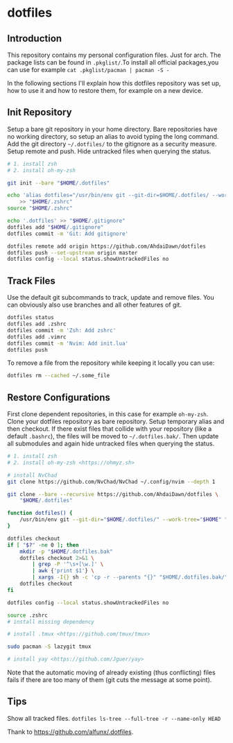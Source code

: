 # dotfiles

## Introduction
This repository contains my personal configuration files.
Just for arch.
The package lists can be found in `.pkglist/`.To install all official packages,you can use for
example `cat .pkglist/pacman | pacman -S -`

In the following sections I'll explain how this dotfiles repository was set up,
how to use it and how to restore them, for example on a new device.

## Init Repository

Setup a bare git repository in your home directory. Bare repositories have no
working directory, so setup an alias to avoid typing the long command. Add the
git directory `~/.dotfiles/` to the gitignore as a security measure. Setup
remote and push. Hide untracked files when querying the status.

```bash
# 1. install zsh
# 2. install oh-my-zsh

git init --bare "$HOME/.dotfiles"

echo 'alias dotfiles="/usr/bin/env git --git-dir=$HOME/.dotfiles/ --work-tree=$HOME"' \
    >> "$HOME/.zshrc"
source "$HOME/.zshrc"

echo '.dotfiles' >> "$HOME/.gitignore"
dotfiles add "$HOME/.gitignore"
dotfiles commit -m 'Git: Add gitignore'

dotfiles remote add origin https://github.com/AhdaiDawn/dotfiles
dotfiles push --set-upstream origin master
dotfiles config --local status.showUntrackedFiles no
```

## Track Files

Use the default git subcommands to track, update and remove files. You can
obviously also use branches and all other features of git.

```bash
dotfiles status
dotfiles add .zshrc
dotfiles commit -m 'Zsh: Add zshrc'
dotfiles add .vimrc
dotfiles commit -m 'Nvim: Add init.lua'
dotfiles push
```

To remove a file from the repository while keeping it locally you can use:

```bash
dotfiles rm --cached ~/.some_file
```

## Restore Configurations

First clone dependent repositories, in this case for example `oh-my-zsh`. Clone
your dotfiles repository as bare repository. Setup temporary alias and then
checkout. If there exist files that collide with your repository (like a default
`.bashrc`), the files will be moved to `~/.dotfiles.bak/`. Then update all
submodules and again hide untracked files when querying the status.

```bash
# 1. install zsh
# 2. install oh-my-zsh <https://ohmyz.sh>

# install NvChad
git clone https://github.com/NvChad/NvChad ~/.config/nvim --depth 1

git clone --bare --recursive https://github.com/AhdaiDawn/dotfiles \
    "$HOME/.dotfiles"

function dotfiles() {
    /usr/bin/env git --git-dir="$HOME/.dotfiles/" --work-tree="$HOME" "$@"
}

dotfiles checkout
if [ "$?" -ne 0 ]; then
    mkdir -p "$HOME/.dotfiles.bak"
    dotfiles checkout 2>&1 \
        | grep -P '^\s+[\w.]' \
        | awk {'print $1'} \
        | xargs -I{} sh -c 'cp -r --parents "{}" "$HOME/.dotfiles.bak/" && rm -rf "{}"'
    dotfiles checkout
fi

dotfiles config --local status.showUntrackedFiles no

source .zshrc
# install missing dependency

# install .tmux <https://github.com/tmux/tmux>

sudo pacman -S lazygit tmux

# install yay <https://github.com/Jguer/yay>
```

Note that the automatic moving of already existing (thus conflicting) files
fails if there are too many of them (git cuts the message at some point).

## Tips
Show all tracked files.
`dotfiles ls-tree --full-tree -r --name-only HEAD`

Thank to <https://github.com/alfunx/.dotfiles>.
